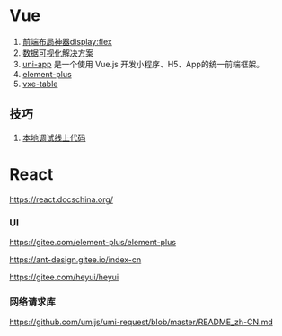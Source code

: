 Vue
===
1. [前端布局神器display:flex](https://www.cnblogs.com/qingchunshiguang/p/8011103.html)
1. [数据可视化解决方案](https://antv.gitee.io/zh)
1. [uni-app](https://gitee.com/dcloud/uni-app) 是一个使用 Vue.js 开发小程序、H5、App的统一前端框架。
1. [element-plus](https://gitee.com/element-plus/element-plus)
1. [vxe-table](https://gitee.com/xuliangzhan_admin/vxe-table)

## 技巧
1. [本地调试线上代码](https://tech.youzan.chttps://ant-design.gitee.io/index-cnom/zan-proxy/)


React
===

https://react.docschina.org/

### UI

https://gitee.com/element-plus/element-plus

https://ant-design.gitee.io/index-cn

https://gitee.com/heyui/heyui



### 网络请求库

https://github.com/umijs/umi-request/blob/master/README_zh-CN.md
